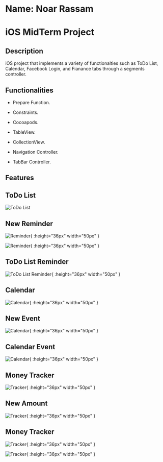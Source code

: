 # Name: Noar Rassam

# iOS MidTerm Project


## Description
iOS project that implements a variety of functionalties such as ToDo List, Calendar, Facebook Login, and Fianance tabs through a segments controller.  

## Functionalities

* Prepare Function.

* Constraints.

* Cocoapods.

* TableView.

* CollectionView.

* Navigation Controller.

* TabBar Controller.

## Features

## **ToDo List**

![![ToDo List]()](https://github.com/noarrassam/iOS_MidTerm_Project/blob/main/Images/2.jpg?v=4&s=200)

## **New Reminder**

![![Reminder]()](https://github.com/noarrassam/iOS_MidTerm_Project/blob/main/Images/3.jpg){ :height="36px" width="50px" }

![![Reminder]()](https://github.com/noarrassam/iOS_MidTerm_Project/blob/main/Images/5.jpg){ :height="36px" width="50px" }

## **ToDo List Reminder**

![![ToDo List Reminder]()](https://github.com/noarrassam/iOS_MidTerm_Project/blob/main/Images/6.jpg){ :height="36px" width="50px" }

## **Calendar**

![![Calendar]()](https://github.com/noarrassam/iOS_MidTerm_Project/blob/main/Images/7.jpg){ :height="36px" width="50px" }

## **New Event**

![![Calendar]()](https://github.com/noarrassam/iOS_MidTerm_Project/blob/main/Images/8.jpg){ :height="36px" width="50px" }

## **Calendar Event**

![![Calendar]()](https://github.com/noarrassam/iOS_MidTerm_Project/blob/main/Images/9.jpg){ :height="36px" width="50px" }

## **Money Tracker**

![![Tracker]()](https://github.com/noarrassam/iOS_MidTerm_Project/blob/main/Images/10.jpg){ :height="36px" width="50px" }

## **New Amount**

![![Tracker]()](https://github.com/noarrassam/iOS_MidTerm_Project/blob/main/Images/12.jpg){ :height="36px" width="50px" }

## **Money Tracker**

![![Tracker]()](https://github.com/noarrassam/iOS_MidTerm_Project/blob/main/Images/10.jpg){ :height="36px" width="50px" }

![![Tracker]()](https://github.com/noarrassam/iOS_MidTerm_Project/blob/main/Images/13.jpg){ :height="36px" width="50px" }

